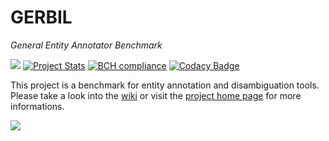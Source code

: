 GERBIL
========
<i>General Entity Annotator Benchmark</i>

<img src="https://travis-ci.org/AKSW/gerbil.svg?branch=master"></img>
[![Project Stats](https://www.openhub.net/p/GERBIL-Benchmark/widgets/project_thin_badge.gif)](https://www.openhub.net/p/GERBIL-Benchmark)
[![BCH compliance](https://bettercodehub.com/edge/badge/AKSW/gerbil)](https://bettercodehub.com/)
[![Codacy Badge](https://api.codacy.com/project/badge/Grade/9910f4679e184fa6bad6dd5338bca6dc)](https://app.codacy.com/app/dice-group/gerbil?utm_source=github.com&utm_medium=referral&utm_content=dice-group/gerbil&utm_campaign=badger)

This project is a benchmark for entity annotation and disambiguation tools. Please take a look into the [wiki](https://github.com/AKSW/gerbil/wiki) or visit the [project home page](http://aksw.org/Projects/GERBIL.html) for more informations.

<img src="http://139.18.2.164/mroeder/gerbil/gerbil_logo.png">


